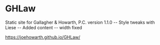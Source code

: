 # GHLaw

Static site for Gallagher & Howarth, P.C.
version 1.1.0
 -- Style tweaks with Liese
 -- Added content
 -- width fixed

https://joehowarth.github.io/GHLaw/ 
